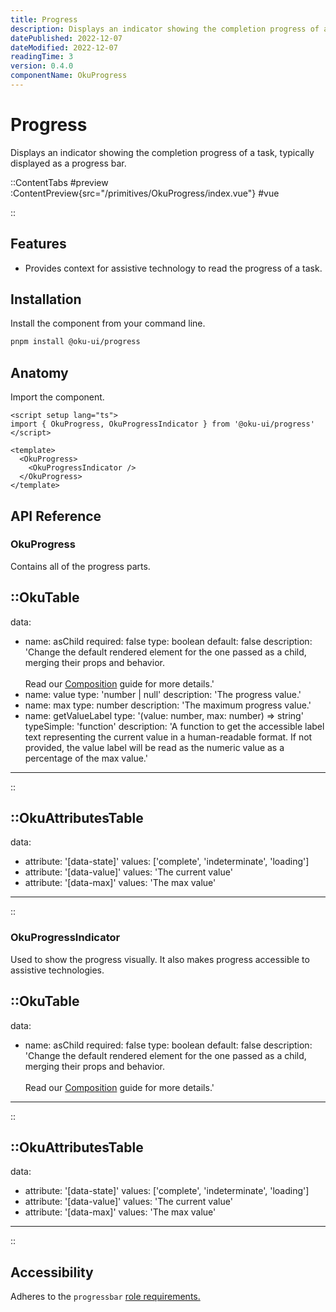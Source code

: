 ```yaml
---
title: Progress
description: Displays an indicator showing the completion progress of a task, typically displayed as a progress bar.
datePublished: 2022-12-07
dateModified: 2022-12-07
readingTime: 3
version: 0.4.0
componentName: OkuProgress
---
```


# Progress
Displays an indicator showing the completion progress of a task, typically displayed as a progress bar.

::ContentTabs
#preview
:ContentPreview{src="/primitives/OkuProgress/index.vue"}
#vue
<!-- Autodocs{src="/primitives/OkuProgress/index.vue" lang="vue"} -->
::

## Features
- Provides context for assistive technology to read the progress of a task.

## Installation

Install the component from your command line.

```bash
pnpm install @oku-ui/progress
```

## Anatomy

Import the component.

```vue
<script setup lang="ts">
import { OkuProgress, OkuProgressIndicator } from '@oku-ui/progress'
</script>

<template>
  <OkuProgress>
    <OkuProgressIndicator />
  </OkuProgress>
</template>
```

## API Reference

### OkuProgress
Contains all of the progress parts.

::OkuTable
---
data:
  - name: asChild
    required: false
    type: boolean
    default: false
    description: 'Change the default rendered element for the one passed as a child, merging their props and behavior.<br><br>Read our [Composition](../guides/composition) guide for more details.'
  - name: value
    type: 'number | null'
    description: 'The progress value.'
  - name: max
    type: number
    description: 'The maximum progress value.'
  - name: getValueLabel
    type: '(value: number, max: number) => string'
    typeSimple: 'function'
    description: 'A function to get the accessible label text representing the current value in a human-readable format. If not provided, the value label will be read as the numeric value as a percentage of the max value.'
---
::

::OkuAttributesTable
---
data:
  - attribute: '[data-state]'
    values: ['complete', 'indeterminate', 'loading']
  - attribute: '[data-value]'
    values: 'The current value'
  - attribute: '[data-max]'
    values: 'The max value'
---
::


### OkuProgressIndicator
Used to show the progress visually. It also makes progress accessible to assistive technologies.

::OkuTable
---
data:
  - name: asChild
    required: false
    type: boolean
    default: false
    description: 'Change the default rendered element for the one passed as a child, merging their props and behavior.<br><br>Read our [Composition](../guides/composition) guide for more details.'
---
::

::OkuAttributesTable
---
data:
  - attribute: '[data-state]'
    values: ['complete', 'indeterminate', 'loading']
  - attribute: '[data-value]'
    values: 'The current value'
  - attribute: '[data-max]'
    values: 'The max value'
---
::


## Accessibility
Adheres to the `progressbar` [role requirements.](https://www.w3.org/WAI/ARIA/apg/patterns/meter/)

